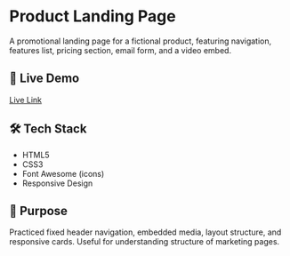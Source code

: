 # Product Landing Page

A promotional landing page for a fictional product, featuring navigation, features list, pricing section, email form, and a video embed.

## 🔗 Live Demo
[Live Link](https://fcc-product-landing-project-reetu2025.netlify.app/)

## 🛠️ Tech Stack
- HTML5
- CSS3
- Font Awesome (icons)
- Responsive Design

## 🧠 Purpose
Practiced fixed header navigation, embedded media, layout structure, and responsive cards. Useful for understanding structure of marketing pages.
